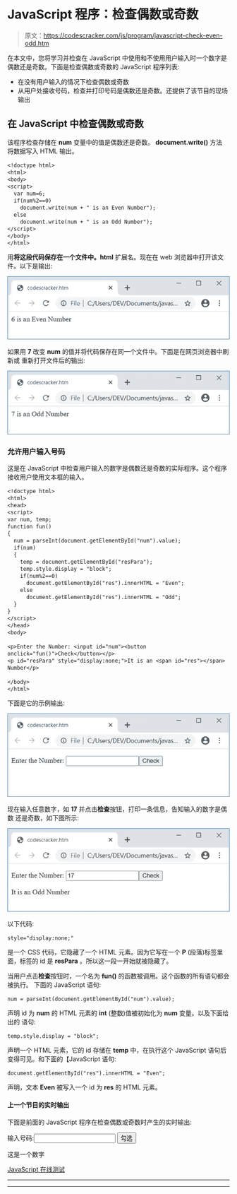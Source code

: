 # JavaScript 程序：检查偶数或奇数

> 原文：<https://codescracker.com/js/program/javascript-check-even-odd.htm>

在本文中，您将学习并检查在 JavaScript 中使用和不使用用户输入时一个数字是偶数还是奇数。下面是检查偶数或奇数的 JavaScript 程序列表:

*   在没有用户输入的情况下检查偶数或奇数
*   从用户处接收号码，检查并打印号码是偶数还是奇数。还提供了该节目的现场输出

## 在 JavaScript 中检查偶数或奇数

该程序检查存储在 **num** 变量中的值是偶数还是奇数。 **document.write()** 方法 将数据写入 HTML 输出。

```
<!doctype html>
<html>
<body>
<script>
  var num=6;
  if(num%2==0)
    document.write(num + " is an Even Number");
  else
    document.write(num + " is an Odd Number");
</script>
</body>
</html>
```

用**将这段代码保存在一个文件中。html** 扩展名。现在在 web 浏览器中打开该文件。以下是输出:

![javascript check even odd number](img/fb2e84a3ee987c21ee210fa957854b98.png)

如果用 **7** 改变 **num** 的值并将代码保存在同一个文件中。下面是在网页浏览器中刷新或 重新打开文件后的输出:

![check even odd number javascript](img/c9581711f9aa30a143a3d1d90e660fe5.png)

### 允许用户输入号码

这是在 JavaScript 中检查用户输入的数字是偶数还是奇数的实际程序。这个程序接收用户使用文本框的输入。

```
<!doctype html>
<html>
<head>
<script>
var num, temp;
function fun()
{
  num = parseInt(document.getElementById("num").value);
  if(num)
  {
    temp = document.getElementById("resPara");
    temp.style.display = "block";
    if(num%2==0)
      document.getElementById("res").innerHTML = "Even";
    else
      document.getElementById("res").innerHTML = "Odd";
  }
}
</script>
</head>
<body>

<p>Enter the Number: <input id="num"><button onclick="fun()">Check</button></p>
<p id="resPara" style="display:none;">It is an <span id="res"></span> Number</p>

</body>
</html>
```

下面是它的示例输出:

![check even odd user input javascript](img/17ab1afc31092c97620e9f26ad8cff28.png)

现在输入任意数字，如 **17** 并点击**检查**按钮，打印一条信息，告知输入的数字是偶数 还是奇数，如下图所示:

![check even odd with user input javascript](img/7f66c8f48cba022c3f79a25bd7b00d4b.png)

以下代码:

```
style="display:none;"
```

是一个 CSS 代码，它隐藏了一个 HTML 元素。因为它写在一个 **P** (段落)标签里面，标签的 id 是 **resPara** 。所以这一段一开始就被隐藏了。

当用户点击**检查**按钮时，一个名为 **fun()** 的函数被调用。这个函数的所有语句都会被执行。 下面的 JavaScript 语句:

```
num = parseInt(document.getElementById("num").value);
```

声明 id 为 **num** 的 HTML 元素的 **int** (整数)值被初始化为 **num** 变量。以及下面给出的 语句:

```
temp.style.display = "block";
```

声明一个 HTML 元素，它的 id 存储在 **temp** 中，在执行这个 JavaScript 语句后变得可见。和下面的【JavaScript 语句:

```
document.getElementById("res").innerHTML = "Even";
```

声明，文本 **Even** 被写入一个 id 为 **res** 的 HTML 元素。

#### 上一个节目的实时输出

下面是前面的 JavaScript 程序在检查偶数或奇数时产生的实时输出:

输入号码:<input id="num"> <button onclick="fun()">勾选</button>

这是一个数字

[JavaScript 在线测试](/exam/showtest.php?subid=6)

* * *

* * *